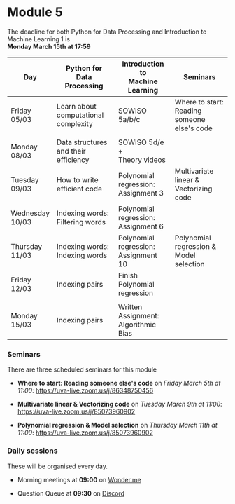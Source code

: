 
# Module 5

The deadline for both Python for Data Processing and Introduction to Machine Learning 1 is<br>**Monday March 15th at 17:59**

| Day                | Python for<br>Data Processing        | Introduction to<br>Machine Learning     | Seminars                                    |
|--------------------|--------------------------------------|-----------------------------------------|---------------------------------------------|
| Friday<br>05/03    | Learn about computational complexity | SOWISO 5a/b/c                           | Where to start: Reading someone else's code |
|                    |                                      |                                         |                                             |
| Monday<br>08/03    | Data structures and their efficiency | SOWISO 5d/e +<br>Theory videos          |                                             |
| Tuesday<br>09/03   | How to write efficient code          | Polynomial regression:<br>Assignment 3  | Multivariate linear &<br>Vectorizing code   |
| Wednesday<br>10/03 | Indexing words: Filtering words      | Polynomial regression:<br>Assignment 6  |                                             |
| Thursday<br>11/03  | Indexing words: Indexing words       | Polynomial regression:<br>Assignment 10 | Polynomial regression &<br>Model selection  |
| Friday<br>12/03    | Indexing pairs                       | Finish Polynomial regression            |                                             |
|                    |                                      |                                         |                                             |
| Monday<br>15/03    | Indexing pairs                       | Written Assignment: Algorithmic Bias    |                                             |

### Seminars

There are three scheduled seminars for this module

* **Where to start: Reading someone else's code** on *Friday March 5th at 11:00*: <https://uva-live.zoom.us/j/86348750456>

* **Multivariate linear & Vectorizing code** on *Tuesday March 9th at 11:00*: <https://uva-live.zoom.us/j/85073960902>

* **Polynomial regression & Model selection** on *Thursday March 11th at 11:00*: <https://uva-live.zoom.us/j/85073960902>


### Daily sessions

These will be organised every day.

* Morning meetings at **09:00** on [Wonder.me](https://www.wonder.me/r?id=c6cdcb4d-7901-44dc-9b9f-fe90898c22a5)

* Question Queue at **09:30** on [Discord](https://discord.gg/y9BVSck5z5)

